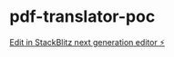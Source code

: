 # pdf-translator-poc

[Edit in StackBlitz next generation editor ⚡️](https://stackblitz.com/~/github.com/Raela-Tech/pdf-translator-poc)
